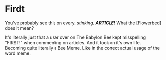 # Firdt
You've probably see this on every. *stinking. **ARTICLE!*** What the \[Flowerbed\] does it mean?

It's literally just that a user over on The Babylon Bee kept misspelling "FIRST!" when commenting on articles. And it took on it's own life. Becoming quite literally a Bee Meme. Like in the correct actual usage of the word meme.
